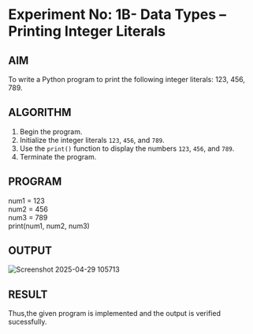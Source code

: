 # Experiment No: 1B- Data Types – Printing Integer Literals

## AIM  
To write a Python program to print the following integer literals: 123, 456, 789.

## ALGORITHM  
1. Begin the program.  
2. Initialize the integer literals `123`, `456`, and `789`.  
3. Use the `print()` function to display the numbers `123`, `456`, and `789`.  
4. Terminate the program.

## PROGRAM 

num1 = 123  <br />
num2 = 456  <br />
num3 = 789  <br />
print(num1, num2, num3)

## OUTPUT
![Screenshot 2025-04-29 105713](https://github.com/user-attachments/assets/3af25610-86c7-4d57-bc28-babdc0e99d66)


## RESULT
Thus,the given program is implemented and the output is verified sucessfully.

